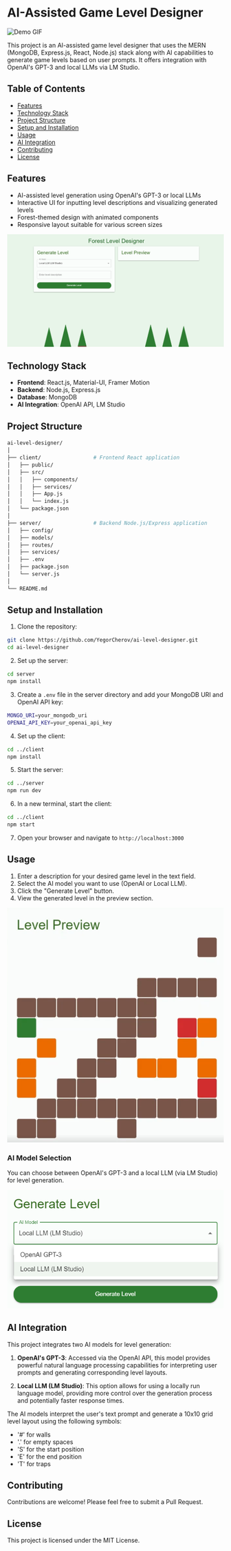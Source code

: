 # AI-Assisted Game Level Designer

![Demo GIF](/gifs/demo.gif)

This project is an AI-assisted game level designer that uses the MERN (MongoDB, Express.js, React, Node.js) stack along with AI capabilities to generate game levels based on user prompts. It offers integration with OpenAI's GPT-3 and local LLMs via LM Studio.

## Table of Contents
- [Features](#features)
- [Technology Stack](#technology-stack)
- [Project Structure](#project-structure)
- [Setup and Installation](#setup-and-installation)
- [Usage](#usage)
- [AI Integration](#ai-integration)
- [Contributing](#contributing)
- [License](#license)

## Features

- AI-assisted level generation using OpenAI's GPT-3 or local LLMs
- Interactive UI for inputting level descriptions and visualizing generated levels
- Forest-themed design with animated components
- Responsive layout suitable for various screen sizes

![Home Page](/images/home.png)

## Technology Stack

- **Frontend**: React.js, Material-UI, Framer Motion
- **Backend**: Node.js, Express.js
- **Database**: MongoDB
- **AI Integration**: OpenAI API, LM Studio

## Project Structure
```sh
ai-level-designer/
│
├── client/                 # Frontend React application
│   ├── public/
│   ├── src/
│   │   ├── components/
│   │   ├── services/
│   │   ├── App.js
│   │   └── index.js
│   └── package.json
│
├── server/                 # Backend Node.js/Express application
│   ├── config/
│   ├── models/
│   ├── routes/
│   ├── services/
│   ├── .env
│   ├── package.json
│   └── server.js
│
└── README.md
```
## Setup and Installation
1. Clone the repository:
```sh
git clone https://github.com/YegorCherov/ai-level-designer.git
cd ai-level-designer
```
2. Set up the server:
```sh
cd server
npm install
```

3. Create a `.env` file in the server directory and add your MongoDB URI and OpenAI API key:
```sh
MONGO_URI=your_mongodb_uri
OPENAI_API_KEY=your_openai_api_key
```

4. Set up the client:
```sh
cd ../client
npm install
```

5. Start the server:
```sh
cd ../server
npm run dev
```

6. In a new terminal, start the client:
```sh
cd ../client
npm start
```

7. Open your browser and navigate to `http://localhost:3000`

## Usage

1. Enter a description for your desired game level in the text field.
2. Select the AI model you want to use (OpenAI or Local LLM).
3. Click the "Generate Level" button.
4. View the generated level in the preview section.

![Level Preview](/images/level.png)

### AI Model Selection

You can choose between OpenAI's GPT-3 and a local LLM (via LM Studio) for level generation.

![AI Model Selection](/images/dropdownai.png)

## AI Integration

This project integrates two AI models for level generation:

1. **OpenAI's GPT-3**: Accessed via the OpenAI API, this model provides powerful natural language processing capabilities for interpreting user prompts and generating corresponding level layouts.

2. **Local LLM (LM Studio)**: This option allows for using a locally run language model, providing more control over the generation process and potentially faster response times.

The AI models interpret the user's text prompt and generate a 10x10 grid level layout using the following symbols:
- '#' for walls
- '.' for empty spaces
- 'S' for the start position
- 'E' for the end position
- 'T' for traps

## Contributing

Contributions are welcome! Please feel free to submit a Pull Request.

## License

This project is licensed under the MIT License.
